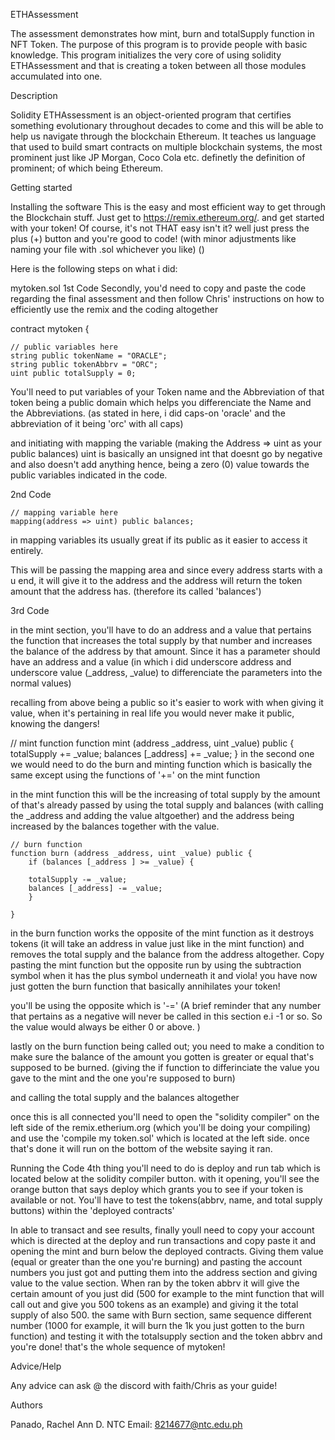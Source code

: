ETHAssessment

The assessment demonstrates how mint, burn and totalSupply function in NFT Token. The purpose of this program is to provide people with basic knowledge. This program initializes the very core of using solidity ETHAssessment and that is creating a token between all those modules accumulated into one.

Description

Solidity ETHAssessment is an object-oriented program that certifies something evolutionary throughout decades to come and this will be able to help us navigate through the blockchain Ethereum. It teaches us language that used to build smart contracts on multiple blockchain systems, the most prominent just like JP Morgan, Coco Cola etc. definetly the definition of prominent; of which being Ethereum.

Getting started

Installing the software
This is the easy and most efficient way to get through the Blockchain stuff. Just get to https://remix.ethereum.org/. and get started with your token! Of course, it's not THAT easy isn't it? well just press the plus (+) button and you're good to code! (with minor adjustments like naming your file with .sol whichever you like) ()

Here is the following steps on what i did:

mytoken.sol
1st Code
Secondly, you'd need to copy and paste the code regarding the final assessment and then follow Chris' instructions on how to efficiently use the remix and the coding altogether

contract mytoken {

    // public variables here
    string public tokenName = "ORACLE";
    string public tokenAbbrv = "ORC";
    uint public totalSupply = 0;


You'll need to put variables of your Token name and the Abbreviation of that token being a public domain which helps you differenciate the Name and the Abbreviations. (as stated in here, i did caps-on 'oracle' and the abbreviation of it being 'orc' with all caps)

and initiating with mapping the variable (making the Address => uint as your public balances) uint is basically an unsigned int that doesnt go by negative and also doesn't add anything hence, being a zero (0) value towards the public variables indicated in the code.

2nd Code

    // mapping variable here
    mapping(address => uint) public balances;
in mapping variables its usually great if its public as it easier to access it entirely.

This will be passing the mapping area and since every address starts with a u end, it will give it to the address and the address will return the token amount that the address has. (therefore its called 'balances')

3rd Code

in the mint section, you'll have to do an address and a value that pertains the function that increases the total supply by that number and increases the balance of the address by that amount. Since it has a parameter should have an address and a value (in which i did underscore address and underscore value (_address, _value) to differenciate the parameters into the normal values)

recalling from above being a public so it's easier to work with when giving it value, when it's pertaining in real life you would never make it public, knowing the dangers!

 // mint function
    function mint (address _address, uint _value) public {
        totalSupply += _value;
        balances [_address] += _value;
     }
in the second one we would need to do the burn and minting function which is basically the same except using the functions of '+=' on the mint function

in the mint function this will be the increasing of total supply by the amount of that's already passed by using the total supply and balances (with calling the _address and adding the value altgoether) and the address being increased by the balances together with the value.

    // burn function
    function burn (address _address, uint _value) public {
        if (balances [_address ] >= _value) {

        totalSupply -= _value;
        balances [_address] -= _value;
        }
        
    }
in the burn function works the opposite of the mint function as it destroys tokens (it will take an address in value just like in the mint function) and removes the total supply and the balance from the address altogether. Copy pasting the mint function but the opposite run by using the subtraction symbol when it has the plus symbol underneath it and viola! you have now just gotten the burn function that basically annihilates your token!

you'll be using the opposite which is '-=' (A brief reminder that any number that pertains as a negative will never be called in this section e.i -1 or so. So the value would always be either 0 or above. )

lastly on the burn function being called out; you need to make a condition to make sure the balance of the amount you gotten is greater or equal that's supposed to be burned. (giving the if function to differinciate the value you gave to the mint and the one you're supposed to burn)

and calling the total supply and the balances altogether

once this is all connected you'll need to open the "solidity compiler" on the left side of the remix.etherium.org (which you'll be doing your compiling) and use the 'compile my token.sol' which is located at the left side. once that's done it will run on the bottom of the website saying it ran.

Running the Code
4th thing you'll need to do is deploy and run tab which is located below at the solidity compiler button. with it opening, you'll see the orange button that says deploy which grants you to see if your token is available or not. You'll have to test the tokens(abbrv, name, and total supply buttons) within the 'deployed contracts'

In able to transact and see results, finally youll need to copy your account which is directed at the deploy and run transactions and copy paste it and opening the mint and burn below the deployed contracts. Giving them value (equal or greater than the one you're burning) and pasting the account numbers you just got and putting them into the address section and giving value to the value section. When ran by the token abbrv it will give the certain amount of you just did (500 for example to the mint function that will call out and give you 500 tokens as an example) and giving it the total supply of also 500. the same with Burn section, same sequence different number (1000 for example, it will burn the 1k you just gotten to the burn function) and testing it with the totalsupply section and the token abbrv and you're done! that's the whole sequence of mytoken!

Advice/Help

Any advice can ask @ the discord with faith/Chris as your guide!

Authors

Panado, Rachel Ann D. NTC Email: 8214677@ntc.edu.ph
